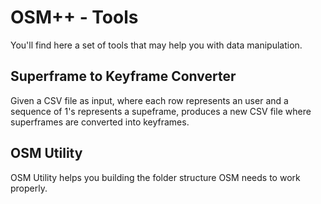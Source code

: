 # OSM++ - Tools

You'll find here a set of tools that may help you with data manipulation.

## Superframe to Keyframe Converter

Given a CSV file as input, where each row represents an user and a sequence of 1's represents a supeframe,
produces a new CSV file where superframes are converted into keyframes.

## OSM Utility

OSM Utility helps you building the folder structure OSM needs to work properly.
